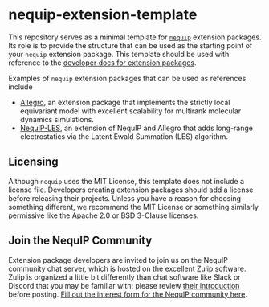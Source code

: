 # nequip-extension-template
This repository serves as a minimal template for [`nequip`](https://github.com/mir-group/nequip) extension packages.
Its role is to provide the structure that can be used as the starting point of your `nequip` extension package.
This template should be used with reference to the [developer docs for extension packages](https://nequip.readthedocs.io/en/latest/dev/extension_packages.html).

Examples of `nequip` extension packages that can be used as references include
 - [Allegro](https://github.com/mir-group/allegro), an extension package that implements the strictly local equivariant model with excellent scalability for multirank molecular dynamics simulations.
 - [NequIP-LES](https://github.com/ChengUCB/NequIP-LES), an extension of NequIP and Allegro that adds long-range electrostatics via the Latent Ewald Summation (LES) algorithm.

## Licensing

Although `nequip` uses the MIT License, this template does not include a license file.
Developers creating extension packages should add a license before releasing their projects.
Unless you have a reason for choosing something different, we recommend the MIT License or something similarly permissive like the Apache 2.0 or BSD 3-Clause licenses.

## Join the NequIP Community

Extension package developers are invited to join us on the NequIP community chat server, which is hosted on the excellent [Zulip](https://zulip.com/) software.
Zulip is organized a little bit differently than chat software like Slack or Discord that you may be familiar with: please review [their introduction](https://zulip.com/help/introduction-to-topics) before posting.
[Fill out the interest form for the NequIP community here](https://forms.gle/mEuonVCHdsgTtLXy7).
